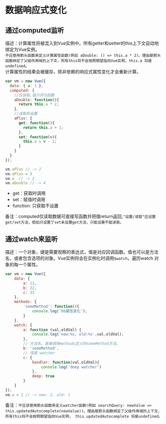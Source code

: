 # 数据响应式变化

## 通过computed监听
描述：计算属性将被混入到Vue实例中。所有getter和setter的this上下文自动地绑定为Vue实例。<br>
`不应使用箭头函数来定义计算属性函数(例如 aDouble: () => this.a * 2)。理由是箭头函数绑定了父级作用域的上下文，所有this将不会按照期望指向Vue实例，this.a 将是undefined。`<br>
计算属性的结果会被缓存，除非依赖的响应式属性变化才会重新计算。

```javascript
var vm = new Vue({
  data: { a: 1 },
  computed: {
    //仅读取,值只须为函数
    aDouble: function(){
      return this.a * 2;
    },
    //读取和设置
    aPlus: {
      get: function(){
        return this.a + 1;
      },
      set: function(v){
        this.a = v - 1;
      }
    }
  }
});

vm.aPlus // -> 2
vm.aPlus = 3
vm.a  // -> 2
vm.aDouble // -> 4
```
- get：获取时调用
- set：赋值时调用
- function: 只获取不设置

备注：computed仅读取数据可直接写函数并把值return返回,`"设置/读取"应设置get/set方法，假如只设置了set未设置get方法，只能设置不能读取。`



## 通过watch来监听
描述：一个对象，键是需要观察的表达式，值是对应回调函数。值也可以是方法名，或者包含选项的对象。Vue实例将会在实例化时调用`$watch`，遍历watch 对象的每一个属性。

```javascript
var vm = new Vue({
    data: {
        a: 11,
        b: 22,
        c: 33
    },
    methods: {
        'someMethod': function(){
            console.log('bb属性变化');
        }
    },
    watch: {
        a: function (val,oldVal) {
            console.log('new:%s, old:%s',val,oldVal);
        },
        // 方法名，直接调用methods定义的someMethod方法。
        b: 'someMethod',
        // 深度 watcher
        c: {
            handler: function(val,oldVal){
                console.log('deep watcher')
            },
            deep: true
        }
    }
});
vm.a = 2 // -> new: 2, old: 1
```
备注：`不应该使用箭头函数来定义watcher函数(例如 searchQuery: newValue => this.updatedAutocomplete(newValue))。理由是箭头函数绑定了父级作用域的上下文，所有this将不会按照期望指向Vue实例， this.updatedAutocomplete 将是undefined。`